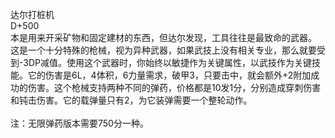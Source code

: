 <title>达尔打桩机</title>
<meta name="GENERATOR" content="WinCHM">
<meta http-equiv="Content-Type" content="text/html; charset=gb2312">
<br>达尔打桩机
<br>D+500
<br>本是用来开采矿物和固定建材的东西，但达尔发现，工具往往是最致命的武器。
<br>这是一个十分特殊的枪械，视为异种武器，如果武技上没有相关专业，那么就要受到-3DP减值。使用这个武器时，你始终以敏捷作为关键属性，以武技作为关键技能。它的伤害是6L，4体积，6力量需求，破甲3，只要击中，就会额外+2附加成功的伤害。这个枪械支持两种不同的弹药，价格都是10发1分，分别造成穿刺伤害和钝击伤害。它的载弹量只有2，为它装弹需要一个整轮动作。
<br>
<br>注：无限弹药版本需要750分一种。